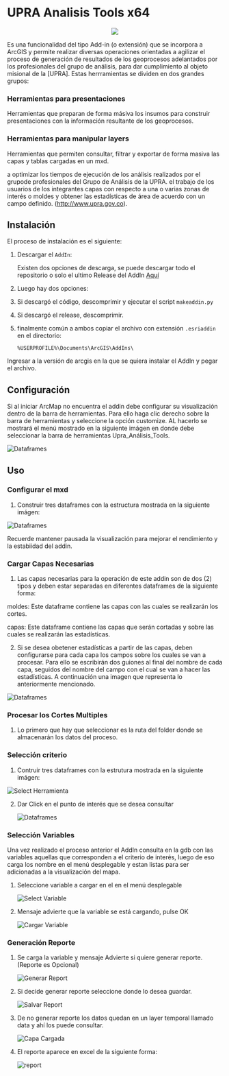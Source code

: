 # UPRA Analisis Tools x64

<center><img src="/Images/Logo_Upra_Analisis_Tools.png"></center>




Es una funcionalidad del tipo Add-in (o extensión) que se incorpora a ArcGIS y permite realizar diversas operaciones orientadas a agilizar el proceso de generación de resultados de los geoprocesos adelantados por los profesionales del grupo de análisis, para dar cumplimiento al objeto misional de la [UPRA]. Estas herrramientas se dividen en dos grandes grupos: 
### Herramientas para presentaciones
Herramientas que preparan de forma másiva los insumos para construir presentaciones con la información resultante de los geoprocesos.
### Herramientas para manipular layers 
Herramientas que permiten consultar, filtrar y exportar de forma masiva las capas y tablas cargadas en un mxd.





a optimizar los tiempos de ejecución de los análisis realizados por el grupode profesionales del Grupo de Análisis de la UPRA. el trabajo de los usuarios de los integrantes    capas con respecto a una o varias zonas de interés o moldes y obtener las estadísticas de área de acuerdo con un campo definido. (http://www.upra.gov.co).


## Instalación

El proceso de instalación es el siguiente:

1. Descargar el `AddIn`:

    Existen dos opciones de descarga, se puede descargar todo el repositorio o solo el ultimo Release del AddIn [Aquí](https://github.com/UpraAnalisis/MultiCortes/releases/latest)

2. Luego hay dos opciones:

3. Si descargó el código, descomprimir y ejecutar el script `makeaddin.py`

4. Si descargó el release, descomprimir. 

5. finalmente común a ambos copiar el archivo con extensión `.esriaddin` en el directorio:

    ```directorio Arcgis
    %USERPROFILE%\Documents\ArcGIS\AddIns\
    ``` 

Ingresar a la versión de arcgis en la que se quiera instalar el AddIn y pegar el archivo.

## Configuración

Si al iniciar ArcMap no encuentra el addin debe configurar su visualización dentro de la barra de herramientas. Para ello haga clic derecho sobre la barra de herramientas y seleccione la opción customize. AL hacerlo se mostrará el menú mostrado en la siguiente imágen en donde debe seleccionar la barra de herramientas Upra_Análisis_Tools.

![Dataframes](/img/activar_menu.png)

## Uso
### Configurar el mxd
1. Construir tres dataframes con la estructura mostrada en la siguiente imágen:

![Dataframes](/img/dataframes.PNG)
 
Recuerde mantener pausada la visualización para mejorar el rendimiento y la estabiidad del addin.

### Cargar Capas Necesarias

1. Las capas necesarias para la operación de este addin son de dos (2) tipos y deben estar separadas en diferentes dataframes de la siguiente forma: 

moldes: Este dataframe contiene las capas con las cuales se realizarán los cortes.

capas: Este dataframe contiene las capas que serán cortadas y sobre las cuales se realizarán las estadísticas.

2. Si se desea obetener estadísticas a partir de las capas, deben configurarse para cada capa los campos sobre los cuales se van a procesar. Para ello se escribirán dos guiones al final del nombre de cada capa, seguidos del nombre del campo con el cual se van a hacer las estadísticas. A continuación una imagen que representa lo anteriormente mencionado.

![Dataframes](/img/confi_nombres.png) 

### Procesar los Cortes Multiples

1. Lo primero que hay que seleccionar es la ruta del folder donde se almacenarán los datos del proceso.



### Selección criterio

1. Contruir tres dataframes con la estrutura mostrada en la siguiente imágen:

![Select Herramienta](/img/selherr.PNG)

2. Dar Click en el punto de interés que se desea consultar 

    ![Dataframes](/img/dataframes.PNG)

### Selección Variables

Una vez realizado el proceso anterior el AddIn consulta en la gdb con las variables aquellas que corresponden a el criterio de interés, luego de eso carga los nombre en el menú desplegable y estan listas para ser adicionadas a la visualización del mapa. 

1. Seleccione variable a cargar en el en el menú desplegable

    ![Select Variable](/img/seleccvar.png)

2. Mensaje advierte que la variable se está cargando, pulse OK

    ![Cargar Variable](/img/carvar.PNG)

### Generación Reporte

1. Se carga la variable y mensaje Advierte si quiere generar reporte. (Reporte es Opcional)

    ![Generar Report](/img/genrep.PNG)

2. Si decide generar reporte seleccione donde lo desea guardar.

    ![Salvar Report](/img/savrep.PNG)

3. De no generar reporte los datos quedan en un layer temporal llamado data y ahí los puede consultar. 

    ![Capa Cargada](/img/capcar.PNG)
    
4. El reporte aparece en excel de la siguiente forma: 

    ![report](/img/rep.PNG)
